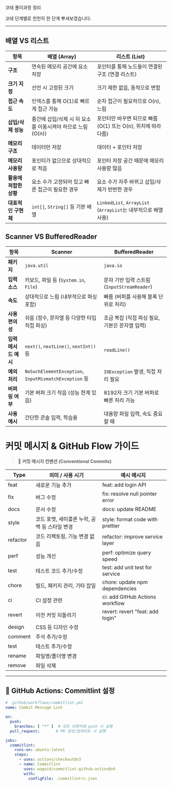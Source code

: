 코테 풀이과정 정리

코테 단계별로 천천히 한 단계 뿌셔보겠습니다.

---
## 배열 VS 리스트

| 항목               | 배열 (Array)                                                  | 리스트 (List)                                                 |
|--------------------|---------------------------------------------------------------|----------------------------------------------------------------|
| **구조**           | 연속된 메모리 공간에 요소 저장                                | 포인터를 통해 노드들이 연결된 구조 (연결 리스트)             |
| **크기 지정**      | 선언 시 고정된 크기                                            | 크기 제한 없음, 동적으로 변함                                 |
| **접근 속도**      | 인덱스를 통해 O(1)로 빠르게 접근 가능                         | 순차 접근이 필요하므로 O(n), 느림                              |
| **삽입/삭제 성능** | 중간에 삽입/삭제 시 뒤 요소를 이동시켜야 하므로 느림 (O(n))  | 포인터만 바꾸면 되므로 빠름 (O(1) 또는 O(n), 위치에 따라 다름) |
| **메모리 구조**    | 데이터만 저장                                                  | 데이터 + 포인터 저장                                           |
| **메모리 사용량**  | 포인터가 없으므로 상대적으로 적음                             | 포인터 저장 공간 때문에 메모리 사용량 많음                     |
| **활용에 적합한 상황** | 요소 수가 고정되어 있고 빠른 접근이 필요한 경우            | 요소 수가 자주 바뀌고 삽입/삭제가 빈번한 경우                  |
| **대표적인 구현체**| `int[]`, `String[]` 등 기본 배열                               | `LinkedList`, `ArrayList` (`ArrayList`는 내부적으로 배열 사용) |


## Scanner VS BufferedReader
| 항목                | Scanner                                        | BufferedReader                                 |
|---------------------|-----------------------------------------------|------------------------------------------------|
| **패키지**          | `java.util`                                   | `java.io`                                      |
| **입력 소스**       | 키보드, 파일 등 (`System.in`, `File`)         | 문자 기반 입력 스트림 (`InputStreamReader`)    |
| **속도**            | 상대적으로 느림 (내부적으로 파싱 포함)         | 빠름 (버퍼를 사용해 블록 단위로 처리)          |
| **사용 편의성**     | 쉬움 (정수, 문자열 등 다양한 타입 직접 파싱)   | 조금 복잡 (직접 파싱 필요, 기본은 문자열 입력) |
| **입력 메서드 예시**| `next()`, `nextLine()`, `nextInt()` 등         | `readLine()`                                   |
| **예외 처리**       | `NoSuchElementException`, `InputMismatchException` 등 | `IOException` 발생, 직접 처리 필요           |
| **버퍼링 여부**     | 기본 버퍼 크기 작음 (성능 한계 있음)           | 8192자 크기 기본 버퍼로 빠른 처리 가능         |
| **사용 예시**       | 간단한 콘솔 입력, 학습용                      | 대용량 파일 입력, 속도 중요할 때               |


# 커밋 메시지 & GitHub Flow 가이드

> 📌 **커밋 메시지 컨벤션 (Conventional Commits)**

| Type      | 의미 / 사용 시기                                       | 예시 메시지                        |
|-----------|--------------------------------------------------------|----------------------------------|
| feat      | 새로운 기능 추가                                      | feat: add login API               |
| fix       | 버그 수정                                             | fix: resolve null pointer error   |
| docs      | 문서 수정                                             | docs: update README               |
| style     | 코드 포맷, 세미콜론 누락, 공백 등 스타일 변경         | style: format code with prettier  |
| refactor  | 코드 리팩토링, 기능 변경 없음                          | refactor: improve service layer   |
| perf      | 성능 개선                                             | perf: optimize query speed        |
| test      | 테스트 코드 추가/수정                                  | test: add unit test for service  |
| chore     | 빌드, 패키지 관리, 기타 잡일                            | chore: update npm dependencies    |
| ci        | CI 설정 관련                                         | ci: add GitHub Actions workflow  |
| revert    | 이전 커밋 되돌리기                                    | revert: revert "feat: add login" |
| design | CSS 등 디자인 수정 |
| comment | 주석 추가/수정 |
| test | 테스트 추가/수정 |
| rename | 파일명/폴더명 변경 |
| remove | 파일 삭제 |

---

## 🔹 GitHub Actions: Commitlint 설정

```yaml
# .github/workflows/commitlint.yml
name: Commit Message Lint

on:
  push:
    branches: [ "*" ]  # 모든 브랜치에 push 시 실행
  pull_request:       # PR 생성/업데이트 시 실행

jobs:
  commitlint:
    runs-on: ubuntu-latest
    steps:
      - uses: actions/checkout@v3
      - name: Commitlint
        uses: wagoid/commitlint-github-action@v6
        with:
          configFile: .commitlintrc.json    
```

